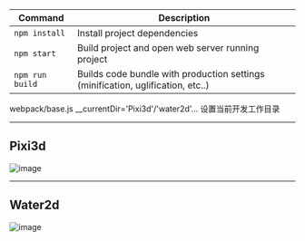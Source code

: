 | Command | Description |
|---------|-------------|
| `npm install` | Install project dependencies |
| `npm start` | Build project and open web server running project |
| `npm run build` | Builds code bundle with production settings (minification, uglification, etc..) |

webpack/base.js __currentDir='Pixi3d'/'water2d'...  设置当前开发工作目录

---
## Pixi3d

![image](https://github.com/hanxuebing/gallery/blob/master/images/pixi3d.gif)

---
## Water2d

![image](https://github.com/hanxuebing/gallery/blob/master/images/water2d.gif)